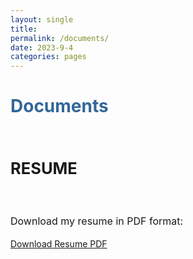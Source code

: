 ```yaml
---
layout: single
title: 
permalink: /documents/
date: 2023-9-4
categories: pages
---
```

<style>
   /* Style for the title */
    h1 {
        color:  #336699; /* Change the title text color to blue */
    }
</style>

<!-- Title of the page in blue -->
<h1>Documents</h1>

 <div style="text-align: justify; font-size: 17px;">     
    <h2><strong><br>RESUME</strong></h2><br>                
    <p style="line-height: 1.5; font-size: 16px;">
      Download my resume in PDF format:    
    </p>
   </div> 

[Download Resume PDF](/assets/images/Resume_Krishnendu_Mukherjee.pdf)

